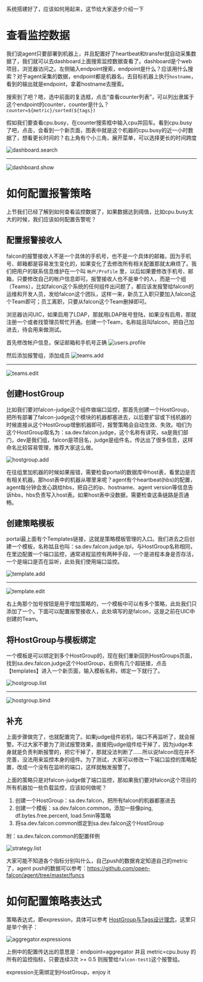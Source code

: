 <!-- toc -->

系统搭建好了，应该如何用起来，这节给大家逐步介绍一下

# 查看监控数据

我们说agent只要部署到机器上，并且配置好了heartbeat和transfer就自动采集数据了，我们就可以去dashboard上面搜索监控数据查看了。dashboard是个web项目，浏览器访问之。左侧输入endpoint搜索，endpoint是什么？应该用什么搜索？对于agent采集的数据，endpoint都是机器名，去目标机器上执行`hostname`，看到的输出就是endpoint，拿着hostname去搜索。

搜索到了吧？嗯，选中前面的复选框，点击“查看counter列表”，可以列出隶属于这个endpoint的counter，counter是什么？`counter=${metric}/sorted(${tags})`

假如我们要查看cpu.busy，在counter搜索框中输入cpu并回车。看到cpu.busy了吧，点击，会看到一个新页面，图表中就是这个机器的cpu.busy的近一小时数据了，想看更长时间的？右上角有个小三角，展开菜单，可以选择更长的时间跨度

![dashboard.search](../image/func_getting_started_1.png)
- - - - -
![dashboard.show](../image/func_getting_started_2.png)


# 如何配置报警策略

上节我们已经了解到如何查看监控数据了，如果数据达到阈值，比如cpu.busy太大的时候，我们应该如何配置告警呢？

## 配置报警接收人

falcon的报警接收人不是一个具体的手机号，也不是一个具体的邮箱，因为手机号、邮箱都是容易发生变化的，如果变化了去修改所有相关配置那就太麻烦了。我们把用户的联系信息维护在一个叫 `帐户/Profile` 里，以后如果要修改手机号、邮箱，只要修改自己的帐户信息即可。报警接收人也不是单个的人，而是一个组（Teams），比如falcon这个系统的任何组件出问题了，都应该发报警给falcon的运维和开发人员，发给falcon这个团队，这样一来，新员工入职只要加入falcon这个Team即可；员工离职，只要从falcon这个Team删掉即可。

浏览器访问UIC，如果启用了LDAP，那就用LDAP账号登陆，如果没有启用，那就注册一个或者找管理员帮忙开通。创建一个Team，名称姑且叫falcon，把自己加进去，待会用来做测试。

首先修改帐户信息，保证邮箱和手机号正确
![users.profile](../image/func_getting_started_3.png)

然后添加报警组，添加成员
![teams.add](../image/func_getting_started_5.png)
- - - - 
![teams.edit](../image/func_getting_started_6.png)

## 创建HostGroup

比如我们要对falcon-judge这个组件做端口监控，那首先创建一个HostGroup，把所有部署了falcon-judge这个模块的机器都塞进去，以后要扩容或下线机器的时候直接从这个HostGroup增删机器即可，报警策略会自动生效、失效。咱们为这个HostGroup取名为：sa.dev.falcon.judge，这个名称有讲究，sa是我们部门，dev是我们组，falcon是项目名，judge是组件名，传达出了很多信息，这样命名比较容易管理，推荐大家这么做。

![hostgroup.add](../image/func_getting_started_7.png)

在往组里加机器的时候如果报错，需要检查portal的数据库中host表，看里边是否有相关机器。那host表中的机器从哪里来呢？agent有个heartbeat(hbs)的配置，agent每分钟会发心跳给hbs，把自己的ip、hostname、agent version等信息告诉hbs，hbs负责写入host表。如果host表中没数据，需要检查这条链路是否通畅。

## 创建策略模板

portal最上面有个Templates链接，这就是策略模板管理的入口。我们进去之后创建一个模板，名称姑且也叫：sa.dev.falcon.judge.tpl，与HostGroup名称相同，在里边配置一个端口监控，通常进程监控有两种手段，一个是进程本身是否存活，一个是端口是否在监听，此处我们使用端口监控。

![template.add](../image/func_getting_started_8.png)
- - - - -
![template.edit](../image/func_getting_started_9.png)

右上角那个加号按钮是用于增加策略的，一个模板中可以有多个策略，此处我们只添加了一个。下面可以配置报警接收人，此处填写的是falcon，这是之前在UIC中创建的Team。

## 将HostGroup与模板绑定

一个模板是可以绑定到多个HostGroup的，现在我们重新回到HostGroups页面，找到sa.dev.falcon.judge这个HostGroup，右侧有几个超链接，点击【templates】进入一个新页面，输入模板名称，绑定一下就行了。

![hostgroup.list](../image/func_getting_started_10.png)
- - - - -
![hostgroup.bind](../image/func_getting_started_11.png)

## 补充

上面步骤做完了，也就配置完了。如果judge组件宕机，端口不再监听了，就会报警。不过大家不要为了测试报警效果，直接把judge组件给干掉了，因为judge本身就是负责判断报警的，把它干掉了，那就没法判断了……所以说falcon现在并不完善，没法用来监控本身的组件。为了测试，大家可以修改一下端口监控的策略配置，改成一个没有在监听的端口，这样就触发报警了。

上面的策略只是对falcon-judge做了端口监控，那如果我们要对falcon这个项目的所有机器加一些负载监控，应该如何做呢？

1. 创建一个HostGroup：sa.dev.falcon，把所有falcon的机器都塞进去
2. 创建一个模板：sa.dev.falcon.common，添加一些像ping, df.bytes.free.percent, load.5min等策略
3. 将sa.dev.falcon.common绑定到sa.dev.falcon这个HostGroup

附：sa.dev.falcon.common的配置样例

![strategy.list](../image/func_getting_started_12.png)

大家可能不知道各个指标分别叫什么，自己push的数据肯定知道自己的metric了，agent push的数据可以参考：https://github.com/open-falcon/agent/tree/master/funcs 

# 如何配置策略表达式

策略表达式，即expression，具体可以参考 [HostGroup与Tags设计理念](../philosophy/tags-and-hostgroup.md)，这里只是举个例子：

![aggregator.expressions](../image/func_aggregator_5.png)


上例中的配置传达出的意思是：endpoint=aggregator 并且 metric=cpu.busy 的所有的监控指标，只要连续3次 >= 0.5 则报警给`falcon-test1`这个报警组。

expression无需绑定到HostGroup，enjoy it